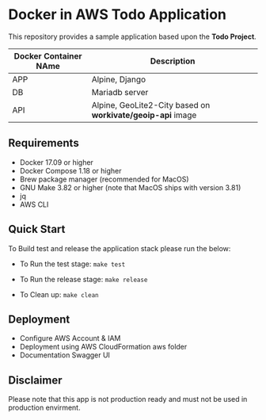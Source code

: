 # Docker in AWS Todo Application

This repository provides a sample application based upon the **Todo Project**.

Docker Container NAme | Description
------------ | -------------
APP | Alpine, Django 
DB | Mariadb server 
API | Alpine, GeoLite2-City based on **workivate/geoip-api** image


## Requirements

- Docker 17.09 or higher
- Docker Compose 1.18 or higher
- Brew package manager (recommended for MacOS)
- GNU Make 3.82 or higher (note that MacOS ships with version 3.81)
- jq
- AWS CLI

## Quick Start

To Build test and release the application stack please run the below:

- To Run the test stage:
`make test`


- To Run the release stage:
`make release`

- To Clean up:
`make clean`

## Deployment 

- Configure AWS Account & IAM 
- Deployment using AWS CloudFormation aws folder 
- Documentation Swagger UI 


## Disclaimer

Please note that this app is not production ready and must not be used in production envirment.